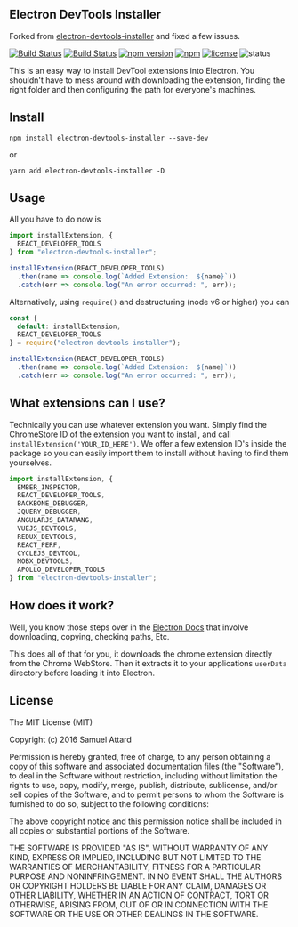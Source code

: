 ## Electron DevTools Installer

Forked from [electron-devtools-installer](https://github.com/MarshallOfSound/electron-devtools-installer) and fixed a few issues.

[![Build Status](https://travis-ci.org/MarshallOfSound/electron-devtools-installer.svg?branch=master)](https://travis-ci.org/MarshallOfSound/electron-devtools-installer)
[![Build Status](https://ci.appveyor.com/api/projects/status/um3h4xqen7vql7o2/branch/master?svg=true)](https://ci.appveyor.com/project/MarshallOfSound/electron-devtools-installer/branch/master)
[![npm version](https://badge.fury.io/js/electron-devtools-installer.svg)](https://www.npmjs.com/package/electron-devtools-installer)
[![npm](https://img.shields.io/npm/dt/electron-devtools-installer.svg?maxAge=2592000)](https://www.npmjs.com/package/electron-devtools-installer)
[![license](https://img.shields.io/github/license/GPMDP/electron-devtools-installer.svg?maxAge=2592000)](https://github.com/GPMDP/electron-devtools-installer/blob/master/LICENSE)
![status](https://img.shields.io/badge/Status-%20Ready%20for%20Awesome-red.svg)

This is an easy way to install DevTool extensions into Electron. You shouldn't
have to mess around with downloading the extension, finding the right folder and
then configuring the path for everyone's machines.

## Install

```
npm install electron-devtools-installer --save-dev
```

or

```
yarn add electron-devtools-installer -D
```

## Usage

All you have to do now is

```js
import installExtension, {
  REACT_DEVELOPER_TOOLS
} from "electron-devtools-installer";

installExtension(REACT_DEVELOPER_TOOLS)
  .then(name => console.log(`Added Extension:  ${name}`))
  .catch(err => console.log("An error occurred: ", err));
```

Alternatively, using `require()` and destructuring (node v6 or higher) you can

```js
const {
  default: installExtension,
  REACT_DEVELOPER_TOOLS
} = require("electron-devtools-installer");

installExtension(REACT_DEVELOPER_TOOLS)
  .then(name => console.log(`Added Extension:  ${name}`))
  .catch(err => console.log("An error occurred: ", err));
```

## What extensions can I use?

Technically you can use whatever extension you want. Simply find the ChromeStore ID
of the extension you want to install, and call `installExtension('YOUR_ID_HERE')`. We
offer a few extension ID's inside the package so you can easily import them to install without
having to find them yourselves.

```js
import installExtension, {
  EMBER_INSPECTOR,
  REACT_DEVELOPER_TOOLS,
  BACKBONE_DEBUGGER,
  JQUERY_DEBUGGER,
  ANGULARJS_BATARANG,
  VUEJS_DEVTOOLS,
  REDUX_DEVTOOLS,
  REACT_PERF,
  CYCLEJS_DEVTOOL,
  MOBX_DEVTOOLS,
  APOLLO_DEVELOPER_TOOLS
} from "electron-devtools-installer";
```

## How does it work?

Well, you know those steps over in the [Electron Docs](https://github.com/electron/electron/blob/master/docs/tutorial/devtools-extension.md)
that involve downloading, copying, checking paths, Etc.

This does all of that for you, it downloads the chrome extension directly from
the Chrome WebStore. Then it extracts it to your applications `userData` directory
before loading it into Electron.

## License

The MIT License (MIT)

Copyright (c) 2016 Samuel Attard

Permission is hereby granted, free of charge, to any person obtaining a copy of
this software and associated documentation files (the "Software"), to deal in
the Software without restriction, including without limitation the rights to
use, copy, modify, merge, publish, distribute, sublicense, and/or sell copies of
the Software, and to permit persons to whom the Software is furnished to do so,
subject to the following conditions:

The above copyright notice and this permission notice shall be included in all
copies or substantial portions of the Software.

THE SOFTWARE IS PROVIDED "AS IS", WITHOUT WARRANTY OF ANY KIND, EXPRESS OR
IMPLIED, INCLUDING BUT NOT LIMITED TO THE WARRANTIES OF MERCHANTABILITY, FITNESS
FOR A PARTICULAR PURPOSE AND NONINFRINGEMENT. IN NO EVENT SHALL THE AUTHORS OR
COPYRIGHT HOLDERS BE LIABLE FOR ANY CLAIM, DAMAGES OR OTHER LIABILITY, WHETHER
IN AN ACTION OF CONTRACT, TORT OR OTHERWISE, ARISING FROM, OUT OF OR IN
CONNECTION WITH THE SOFTWARE OR THE USE OR OTHER DEALINGS IN THE SOFTWARE.
